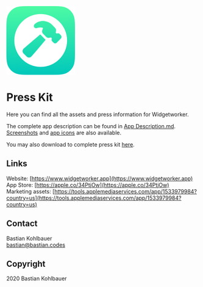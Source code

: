![WidgetWorker App Icon](https://raw.githubusercontent.com/freshking/WidgetWorker-Presskit/master/App%20Icon/WidgetWorker%20Icon%20180px.png)

# Press Kit

Here you can find all the assets and press information for Widgetworker.

The complete app description can be found in [App Description.md](https://github.com/freshking/widgetworker-presskit/blob/master/App%20Description.md). [Screenshots](https://github.com/freshking/WidgetWorker-Presskit/tree/master/Screenshots) and [app icons](https://github.com/freshking/WidgetWorker-Presskit/tree/master/App%20Icon) are also available. 

You may also download to complete press kit [here](https://github.com/freshking/WidgetWorker-Presskit/archive/master.zip).

## Links

Website: [https://www.widgetworker.app](https://www.widgetworker.app)  
App Store: [https://apple.co/34PtjOw](https://apple.co/34PtjOw)  
Marketing assets: [https://tools.applemediaservices.com/app/1533979984?country=us](https://tools.applemediaservices.com/app/1533979984?country=us)

## Contact
 
Bastian Kohlbauer  
[bastian@bastian.codes](mailto:bastian@bastian.codes)

## Copyright 

2020 Bastian Kohlbauer